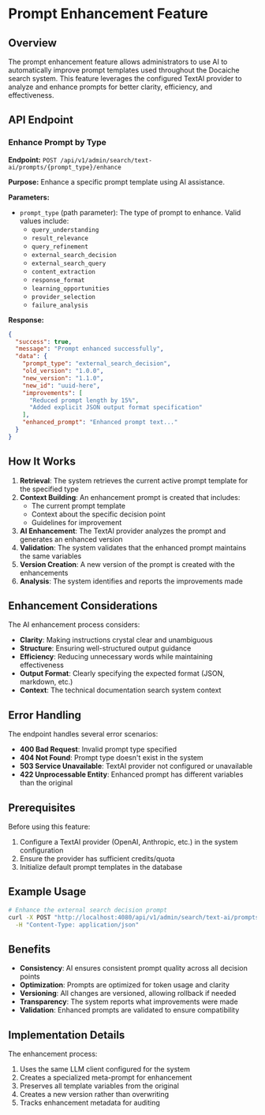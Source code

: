 # Prompt Enhancement Feature

## Overview

The prompt enhancement feature allows administrators to use AI to automatically improve prompt templates used throughout the Docaiche search system. This feature leverages the configured TextAI provider to analyze and enhance prompts for better clarity, efficiency, and effectiveness.

## API Endpoint

### Enhance Prompt by Type

**Endpoint:** `POST /api/v1/admin/search/text-ai/prompts/{prompt_type}/enhance`

**Purpose:** Enhance a specific prompt template using AI assistance.

**Parameters:**
- `prompt_type` (path parameter): The type of prompt to enhance. Valid values include:
  - `query_understanding`
  - `result_relevance`
  - `query_refinement`
  - `external_search_decision`
  - `external_search_query`
  - `content_extraction`
  - `response_format`
  - `learning_opportunities`
  - `provider_selection`
  - `failure_analysis`

**Response:**
```json
{
  "success": true,
  "message": "Prompt enhanced successfully",
  "data": {
    "prompt_type": "external_search_decision",
    "old_version": "1.0.0",
    "new_version": "1.1.0",
    "new_id": "uuid-here",
    "improvements": [
      "Reduced prompt length by 15%",
      "Added explicit JSON output format specification"
    ],
    "enhanced_prompt": "Enhanced prompt text..."
  }
}
```

## How It Works

1. **Retrieval**: The system retrieves the current active prompt template for the specified type
2. **Context Building**: An enhancement prompt is created that includes:
   - The current prompt template
   - Context about the specific decision point
   - Guidelines for improvement
3. **AI Enhancement**: The TextAI provider analyzes the prompt and generates an enhanced version
4. **Validation**: The system validates that the enhanced prompt maintains the same variables
5. **Version Creation**: A new version of the prompt is created with the enhancements
6. **Analysis**: The system identifies and reports the improvements made

## Enhancement Considerations

The AI enhancement process considers:

- **Clarity**: Making instructions crystal clear and unambiguous
- **Structure**: Ensuring well-structured output guidance
- **Efficiency**: Reducing unnecessary words while maintaining effectiveness
- **Output Format**: Clearly specifying the expected format (JSON, markdown, etc.)
- **Context**: The technical documentation search system context

## Error Handling

The endpoint handles several error scenarios:

- **400 Bad Request**: Invalid prompt type specified
- **404 Not Found**: Prompt type doesn't exist in the system
- **503 Service Unavailable**: TextAI provider not configured or unavailable
- **422 Unprocessable Entity**: Enhanced prompt has different variables than the original

## Prerequisites

Before using this feature:

1. Configure a TextAI provider (OpenAI, Anthropic, etc.) in the system configuration
2. Ensure the provider has sufficient credits/quota
3. Initialize default prompt templates in the database

## Example Usage

```bash
# Enhance the external search decision prompt
curl -X POST "http://localhost:4080/api/v1/admin/search/text-ai/prompts/external_search_decision/enhance" \
  -H "Content-Type: application/json"
```

## Benefits

- **Consistency**: AI ensures consistent prompt quality across all decision points
- **Optimization**: Prompts are optimized for token usage and clarity
- **Versioning**: All changes are versioned, allowing rollback if needed
- **Transparency**: The system reports what improvements were made
- **Validation**: Enhanced prompts are validated to ensure compatibility

## Implementation Details

The enhancement process:

1. Uses the same LLM client configured for the system
2. Creates a specialized meta-prompt for enhancement
3. Preserves all template variables from the original
4. Creates a new version rather than overwriting
5. Tracks enhancement metadata for auditing